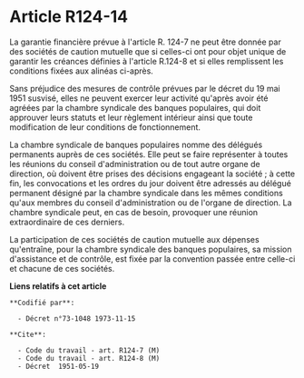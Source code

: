 # Article R124-14

La garantie financière prévue à l'article R. 124-7 ne peut être donnée par des sociétés de caution mutuelle que si celles-ci
ont pour objet unique de garantir les créances définies à l'article R.124-8 et si elles remplissent les conditions fixées aux
alinéas ci-après.

Sans préjudice des mesures de contrôle prévues par le décret du 19 mai 1951 susvisé, elles ne peuvent exercer leur activité
qu'après avoir été agréées par la chambre syndicale des banques populaires, qui doit approuver leurs statuts et leur
règlement intérieur ainsi que toute modification de leur conditions de fonctionnement.

La chambre syndicale de banques populaires nomme des délégués permanents auprès de ces sociétés. Elle peut se faire
représenter à toutes les réunions du conseil d'administration ou de tout autre organe de direction, où doivent être prises
des décisions engageant la société ; à cette fin, les convocations et les ordres du jour doivent être adressés au délégué
permanent désigné par la chambre syndicale dans les mêmes conditions qu'aux membres du conseil d'administration ou de
l'organe de direction. La chambre syndicale peut, en cas de besoin, provoquer une réunion extraordinaire de ces derniers.

La participation de ces sociétés de caution mutuelle aux dépenses qu'entraîne, pour la chambre syndicale des banques
populaires, sa mission d'assistance et de contrôle, est fixée par la convention passée entre celle-ci et chacune de ces
sociétés.

**Liens relatifs à cet article**

	**Codifié par**:

	  - Décret n°73-1048 1973-11-15

	**Cite**:

	  - Code du travail - art. R124-7 (M)
	  - Code du travail - art. R124-8 (M)
	  - Décret  1951-05-19
